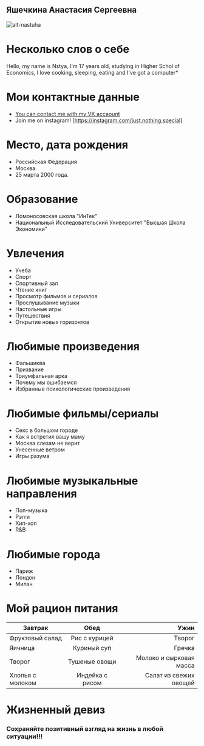 ## Яшечкина Анастасия Сергеевна
![alt-nastuha](https://pp.userapi.com/c840139/v840139091/632c8/EwpfFm8gTps.jpg)

Несколько слов о себе
=================
Hello, my name is Nstya, I'm 17 years old, studying in Higher Schol of Economics, I love cooking, sleeping, eating and I've got a computer*

Мои контактные данные
================
* [You can contact me with my VK accaount](https://vk.com/yashechkina_n)
* Join me on instagram! [https://instagram.com/just.nothing.special]

Место, дата рождения 
===================
- Российская Федерация 
- Москва
- 25 марта 2000 года.

Образование 
===========
* Ломоносовская школа "ИнТек"
* Национальный Исследовательский Университет "Высшая Школа Экономики"

Увлечения  
==============
* Учеба 
* Спорт
* Спортивный зал
* Чтение книг
* Просмотр фильмов и сериалов
* Прослушывание музыки 
* Настольные игры 
* Путешествия 
* Открытие новых горизонтов

Любимые произведения 
=============
* Фальшиква 
* Призвание
* Триумфальная арка
* Почему мы ошибаемся
* Избранные психологические произведения

Любимые фильмы/сериалы
============
* Секс в большом городе
* Как я встретил вашу маму
* Москва слезам не верит
* Унесенные ветром
* Игры разума

Любимые музыкальные направления
=============
* Поп-музыка
* Рэгги
* Хип-хоп
* R&B

Любимые города
=================
* Париж
* Лондон
* Милан

Мой рацион питания
==============
Завтрак|Обед|Ужин
---|:---:|---:
Фруктовый салад|Рис с курицей|Творог
Яичница|Куриный суп|Гречка
Творог|Тушеные овощи|Молоко и сырковая масса
Хлопья с молоком|Индейка с рисом|Салат из свежих овощей

Жизненный девиз
================
### Сохраняйте позитивный взгляд на жизнь в любой ситуации!!!
